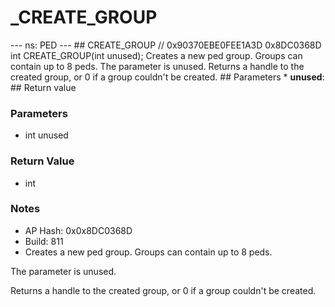 # _CREATE_GROUP

--- ns: PED --- ## CREATE_GROUP  // 0x90370EBE0FEE1A3D 0x8DC0368D int CREATE_GROUP(int unused);  Creates a new ped group. Groups can contain up to 8 peds. The parameter is unused. Returns a handle to the created group, or 0 if a group couldn't be created.  ## Parameters * **unused**:  ## Return value

### Parameters
* int unused

### Return Value
* int

### Notes
* AP Hash: 0x0x8DC0368D
* Build: 811
* Creates a new ped group.
Groups can contain up to 8 peds.

The parameter is unused.

Returns a handle to the created group, or 0 if a group couldn't be created.

